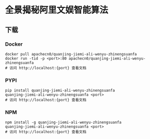 # 全景揭秘阿里文娱智能算法

## 下载

### Docker

```
docker pull apachecn0/quanjing-jiemi-ali-wenyu-zhinengsuanfa
docker run -tid -p <port>:80 apachecn0/quanjing-jiemi-ali-wenyu-zhinengsuanfa
# 访问 http://localhost:{port} 查看文档
```

### PYPI

```
pip install quanjing-jiemi-ali-wenyu-zhinengsuanfa
quanjing-jiemi-ali-wenyu-zhinengsuanfa <port>
# 访问 http://localhost:{port} 查看文档
```

### NPM

```
npm install -g quanjing-jiemi-ali-wenyu-zhinengsuanfa
quanjing-jiemi-ali-wenyu-zhinengsuanfa <port>
# 访问 http://localhost:{port} 查看文档
```